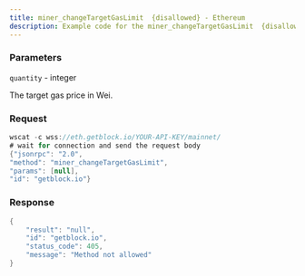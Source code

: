 ```yaml
---
title: miner_changeTargetGasLimit  {disallowed} - Ethereum
description: Example code for the miner_changeTargetGasLimit  {disallowed} ws method. Сomplete guide on how to use miner_changeTargetGasLimit  {disallowed} ws in GetBlock.io Web3 documentation.
---
```


### Parameters


`quantity` - integer

The target gas price in Wei.

### Request

``` java
wscat -c wss://eth.getblock.io/YOUR-API-KEY/mainnet/ 
# wait for connection and send the request body 
{"jsonrpc": "2.0",
"method": "miner_changeTargetGasLimit",
"params": [null],
"id": "getblock.io"}
```

###  Response

``` java
{
    "result": "null",
    "id": "getblock.io",
    "status_code": 405,
    "message": "Method not allowed"
}
```

